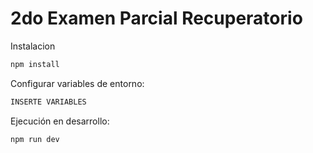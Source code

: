 # 2do Examen Parcial Recuperatorio

Instalacion 
```bash
npm install
```

Configurar variables de entorno:
```bash
INSERTE VARIABLES
```

Ejecución en desarrollo:
```bash 
npm run dev
```
